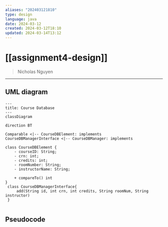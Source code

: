 ```yaml
---
aliases: "202403121810"
type: design
language: java
date: 2024-03-12
created: 2024-03-12T18:10
updated: 2024-03-14T13:12
---
```

# [[assignment4-design]]
> Nicholas Nguyen
___


## UML diagram
```mermaid
---
title: Course Database
---
classDiagram

direction BT

Comparable <|-- CourseDBElement: implements
CourseDBManagerInterface <|-- CourseDBManager: implements

class CourseDBElement { 
    - courseID: String;  
    - crn: int;  
    - credits: int;  
    - roomNumber: String;  
    - instructorName: String;  
  
    + compareTo() int
}
 class CourseDBManagerInterface{
	 add(String id, int crn, int credits, String roomNum, String instructor)
 }


```

## Pseudocode